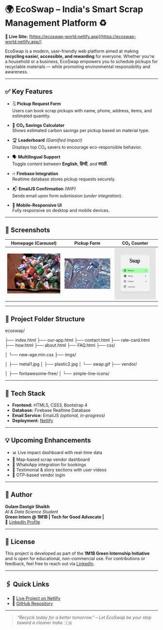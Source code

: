 
# 🌍 **EcoSwap – India's Smart Scrap Management Platform** ♻️

**🚀 Live Site:** [https://ecoswap-world.netlify.app](https://ecoswap-world.netlify.app/)

EcoSwap is a modern, user-friendly web platform aimed at making **recycling easier, accessible, and rewarding** for everyone. Whether you're a household or a business, EcoSwap empowers you to schedule pickups for recyclable materials — while promoting environmental responsibility and awareness.

---

## ✅ **Key Features**

- 🗓️ **Pickup Request Form**  
  Users can book scrap pickups with name, phone, address, items, and estimated quantity.
  
- 🌿 **CO₂ Savings Calculator**  
  Shows estimated carbon savings per pickup based on material type.

- 🏆 **Leaderboard** *(Gamified Impact)*  
  Displays top CO₂ savers to encourage eco-responsible behavior.

- 🗣️ **Multilingual Support**  
  Toggle content between **English**, **हिन्दी**, and **मराठी**.

- 🔥 **Firebase Integration**  
  Realtime database stores pickup requests securely.

- 📬 **EmailJS Confirmation** *(WIP)*  
  Sends email upon form submission (*under integration*).

- 📱 **Mobile-Responsive UI**  
  Fully responsive on desktop and mobile devices.

---

## 📸 **Screenshots**


| Homepage (Carousel) | Pickup Form | CO₂ Counter |
|---------------------|-------------|-------------|
| ![Homepage](imgs/metal1.jpg) | ![Form](imgs/plastic2.jpg) | ![Impact](imgs/swap.gif) |

---

## 📁 **Project Folder Structure**
ecoswap/

├── index.html
├── our-app.html
├── contact.html
├── rate-card.html
├── how.html
├── about.html
├── FAQ.html
├── css/

│ └── new-age.min.css
├── imgs/

│ ├── metal1.jpg
│ ├── plastic2.jpg
│ └── swap.gif
├── vendor/

│ ├── fontawesome-free/
│ └── simple-line-icons/

---

## 🔧 **Tech Stack**

- **Frontend:** HTML5, CSS3, Bootstrap 4
- **Database:** Firebase Realtime Database
- **Email Service:** EmailJS *(optional, in-progress)*
- **Deployment:** [Netlify](https://www.netlify.com/)

---

## 💡 **Upcoming Enhancements**

- 📊 Live impact dashboard with real-time data
- 📍 Map-based scrap vendor dashboard
- 💬 WhatsApp integration for bookings
- 🎥 Testimonial & story sections with user videos
- 🔐 OTP-based vendor login

---

## 👤 **Author**

**Gulam Dastgir Shaikh**  
_AI & Data Science Student_  
**Green Intern @ 1M1B | Tech for Good Advocate |**  
🔗 [LinkedIn Profile](https://in.linkedin.com/in/gulam-shaikh)

---

## 📃 **License**

This project is developed as part of the **1M1B Green Internship Initiative** and is open for educational, non-commercial use. For contributions or feedback, feel free to reach out via [LinkedIn](https://in.linkedin.com/in/gulam-shaikh).

---

## 🖇️ Quick Links

- 🔗 [Live Project on Netlify](https://ecoswap-world.netlify.app/)
- 📁 [GitHub Repository](https://github.com/gulamshaikh/EcoSwap)

---

> _“Recycle today for a better tomorrow.” – Let EcoSwap be your step toward a cleaner India._ 🇮🇳


